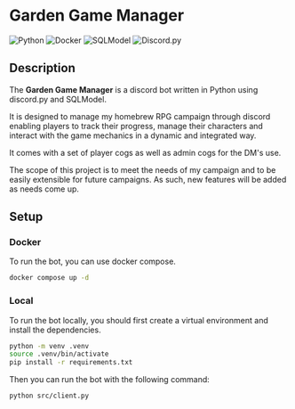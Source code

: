 # Garden Game Manager

![Python](https://img.shields.io/badge/Python-3.12-blue?logo=python&logoColor=white&style=flat-square)
![Docker](https://img.shields.io/badge/Docker-24.0.1-blue?logo=docker&logoColor=white&style=flat-square)
![SQLModel](https://img.shields.io/badge/SQLModel-0.1.0-blue?logo=sqlmodel&logoColor=white&style=flat-square)
![Discord.py](https://img.shields.io/badge/Discord.py-2.3.0-blue?logo=discord&logoColor=white&style=flat-square)

## Description

The **Garden Game Manager** is a discord bot written in Python using discord.py and SQLModel.

It is designed to manage my homebrew RPG campaign through discord enabling players to track their progress, manage their characters and interact with the game mechanics in a dynamic and integrated way.

It comes with a set of player cogs as well as admin cogs for the DM's use.

The scope of this project is to meet the needs of my campaign and to be easily extensible for future campaigns. As such, new features will be added as needs come up.

## Setup

### Docker

To run the bot, you can use docker compose.

```bash
docker compose up -d
```

### Local

To run the bot locally, you should first create a virtual environment and install the dependencies.

```bash
python -m venv .venv
source .venv/bin/activate
pip install -r requirements.txt
```

Then you can run the bot with the following command:

```bash
python src/client.py
```
